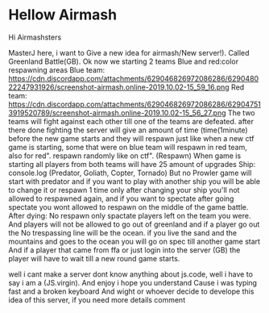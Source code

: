 # Hellow Airmash

Hi Airmashsters

MasterJ here, i want to Give a new idea for airmash/New server!).
Called Greenland Battle(GB). 
Ok now we starting 2 teams Blue and red:color
respawning areas 
Blue team: https://cdn.discordapp.com/attachments/629046826972086286/629048022247931926/screenshot-airmash.online-2019.10.02-15_59_16.png
Red team: https://cdn.discordapp.com/attachments/629046826972086286/629047513919520789/screenshot-airmash.online-2019.10.02-15_56_27.png
The two teams will fight against each other till one of the teams are defeated.
after there done fighting the server will give an amount of time (time(1minute) before the new game starts and they will respawn just like when a new ctf game is starting, some that were on blue team will respawn in red team, also for red". respawn randomly  like on ctf".
(Respawn) When game is starting all players from both teams will have 25 amount of upgrades
Ship: console.log (Predator, Goliath, Copter, Tornado) But no Prowler
game will start with predator and if you want to play with another ship you will be able to change it or respawn 1 time only after changing your ship you'll not allowed to respawned again, and if you want to spectate after going spectate you wont allowed to respawn on the middle of the game battle.
After dying: No respawn only spactate players left on the team you were.
And players will not be allowed to go out of greenland and if a player go out the No trespassing line will be the ocean. if you live the sand and the mountains and goes to the ocean you will go on spec till another game start
And if a player that came from ffa or just login into the server (GB) the player will have to wait till a new round game starts.

well i cant make a server dont know anything about js.code, well i have to say i am a (JS.virgin).
And enjoy i hope you understand Cause i was typing fast and a broken keyboard
And wight or whoever decide to develope this idea of this server, if you need more details comment
